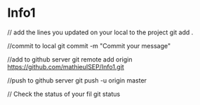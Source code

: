 # Info1
// add the lines you updated on your local to the project
git add .

//commit to local
git commit -m "Commit your message"

//add to github server
git remote add origin https://github.com/mathieuISEP/Info1.git

//push to github server
 git push -u origin master
 
// Check the status of your fil
git status